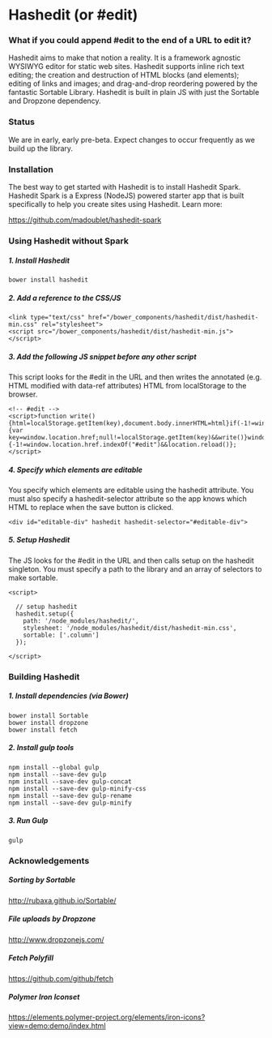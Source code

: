 # Hashedit (or #edit)

### What if you could append #edit to the end of a URL to edit it?

Hashedit aims to make that notion a reality.  It is a framework agnostic WYSIWYG editor for static web sites.  Hashedit supports inline rich text editing; the creation and destruction of HTML blocks (and elements); editing of links and images; and drag-and-drop reordering powered by the fantastic Sortable Library.  Hashedit is built in plain JS with just the Sortable and Dropzone dependency.  

### Status

We are in early, early pre-beta.  Expect changes to occur frequently as we build up the library.

### Installation

The best way to get started with Hashedit is to install Hashedit Spark.  Hashedit Spark is a Express (NodeJS) powered starter app that is built specifically to help you create sites using Hashedit.  Learn more:

https://github.com/madoublet/hashedit-spark

### Using Hashedit without Spark

##### 1. Install Hashedit

```
bower install hashedit
```

##### 2. Add a reference to the CSS/JS

```
<link type="text/css" href="/bower_components/hashedit/dist/hashedit-min.css" rel="stylesheet">
<script src="/bower_components/hashedit/dist/hashedit-min.js"></script>
```

##### 3. Add the following JS snippet before any other script

This script looks for the #edit in the URL and then writes the annotated (e.g. HTML modified with data-ref attributes) HTML from localStorage to the browser.

```
<!-- #edit -->
<script>function write(){html=localStorage.getItem(key),document.body.innerHTML=html}if(-1!=window.location.href.indexOf("#edit")){var key=window.location.href;null!=localStorage.getItem(key)&&write()}window.onhashchange=function(){-1!=window.location.href.indexOf("#edit")&&location.reload()};</script>
```

##### 4. Specify which elements are editable

You specify which elements are editable using the hashedit attribute.  You must also specify a hashedit-selector attribute so the app knows which HTML to replace when the save button is clicked.

```
<div id="editable-div" hashedit hashedit-selector="#editable-div">
```

##### 5. Setup Hashedit

The JS looks for the #edit in the URL and then calls setup on the hashedit singleton.  You must specify a path to the library and an array of selectors to make sortable.

```
<script>
	
  // setup hashedit
  hashedit.setup({
    path: '/node_modules/hashedit/',
    stylesheet: '/node_modules/hashedit/dist/hashedit-min.css',
    sortable: ['.column']  
  });

</script>
```

### Building Hashedit

##### 1. Install dependencies (via Bower)

```
bower install Sortable
bower install dropzone
bower install fetch
```

##### 2. Install gulp tools

```
npm install --global gulp
npm install --save-dev gulp
npm install --save-dev gulp-concat
npm install --save-dev gulp-minify-css
npm install --save-dev gulp-rename
npm install --save-dev gulp-minify
```

##### 3. Run Gulp

```
gulp
```

### Acknowledgements 

##### Sorting by Sortable
http://rubaxa.github.io/Sortable/

##### File uploads by Dropzone
http://www.dropzonejs.com/

##### Fetch Polyfill
https://github.com/github/fetch

##### Polymer Iron Iconset
https://elements.polymer-project.org/elements/iron-icons?view=demo:demo/index.html